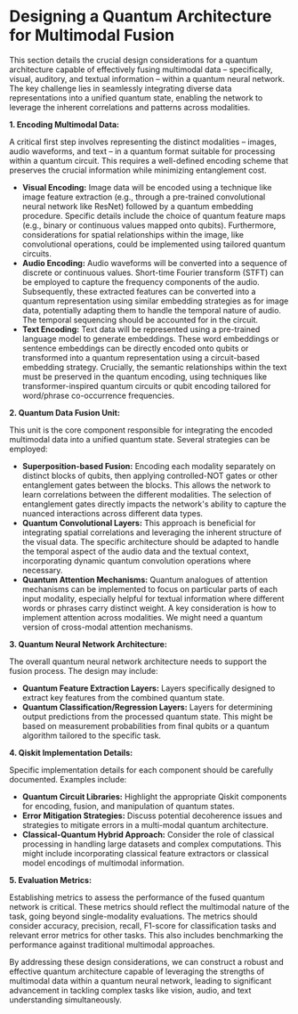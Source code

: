 # Designing a Quantum Architecture for Multimodal Fusion

This section details the crucial design considerations for a quantum architecture capable of effectively fusing multimodal data – specifically, visual, auditory, and textual information – within a quantum neural network.  The key challenge lies in seamlessly integrating diverse data representations into a unified quantum state, enabling the network to leverage the inherent correlations and patterns across modalities.

**1. Encoding Multimodal Data:**

A critical first step involves representing the distinct modalities – images, audio waveforms, and text – in a quantum format suitable for processing within a quantum circuit.  This requires a well-defined encoding scheme that preserves the crucial information while minimizing entanglement cost.

* **Visual Encoding:**  Image data will be encoded using a technique like image feature extraction (e.g., through a pre-trained convolutional neural network like ResNet) followed by a quantum embedding procedure.  Specific details include the choice of quantum feature maps (e.g., binary or continuous values mapped onto qubits).  Furthermore, considerations for spatial relationships within the image, like convolutional operations, could be implemented using tailored quantum circuits.
* **Audio Encoding:**  Audio waveforms will be converted into a sequence of discrete or continuous values.  Short-time Fourier transform (STFT) can be employed to capture the frequency components of the audio.  Subsequently, these extracted features can be converted into a quantum representation using similar embedding strategies as for image data, potentially adapting them to handle the temporal nature of audio.  The temporal sequencing should be accounted for in the circuit.
* **Text Encoding:** Text data will be represented using a pre-trained language model to generate embeddings. These word embeddings or sentence embeddings can be directly encoded onto qubits or transformed into a quantum representation using a circuit-based embedding strategy.  Crucially, the semantic relationships within the text must be preserved in the quantum encoding, using techniques like transformer-inspired quantum circuits or qubit encoding tailored for word/phrase co-occurrence frequencies.


**2. Quantum Data Fusion Unit:**

This unit is the core component responsible for integrating the encoded multimodal data into a unified quantum state.  Several strategies can be employed:

* **Superposition-based Fusion:**  Encoding each modality separately on distinct blocks of qubits, then applying controlled-NOT gates or other entanglement gates between the blocks. This allows the network to learn correlations between the different modalities.  The selection of entanglement gates directly impacts the network's ability to capture the nuanced interactions across different data types.
* **Quantum Convolutional Layers:**  This approach is beneficial for integrating spatial correlations and leveraging the inherent structure of the visual data. The specific architecture should be adapted to handle the temporal aspect of the audio data and the textual context, incorporating dynamic quantum convolution operations where necessary.
* **Quantum Attention Mechanisms:**  Quantum analogues of attention mechanisms can be implemented to focus on particular parts of each input modality, especially helpful for textual information where different words or phrases carry distinct weight.  A key consideration is how to implement attention across modalities.  We might need a quantum version of cross-modal attention mechanisms.

**3. Quantum Neural Network Architecture:**

The overall quantum neural network architecture needs to support the fusion process. The design may include:

* **Quantum Feature Extraction Layers:** Layers specifically designed to extract key features from the combined quantum state.
* **Quantum Classification/Regression Layers:**  Layers for determining output predictions from the processed quantum state. This might be based on measurement probabilities from final qubits or a quantum algorithm tailored to the specific task.

**4. Qiskit Implementation Details:**

Specific implementation details for each component should be carefully documented. Examples include:

* **Quantum Circuit Libraries:**  Highlight the appropriate Qiskit components for encoding, fusion, and manipulation of quantum states.
* **Error Mitigation Strategies:**  Discuss potential decoherence issues and strategies to mitigate errors in a multi-modal quantum architecture.
* **Classical-Quantum Hybrid Approach:**  Consider the role of classical processing in handling large datasets and complex computations. This might include incorporating classical feature extractors or classical model encodings of multimodal information.

**5. Evaluation Metrics:**

Establishing metrics to assess the performance of the fused quantum network is critical.  These metrics should reflect the multimodal nature of the task, going beyond single-modality evaluations.  The metrics should consider accuracy, precision, recall, F1-score for classification tasks and relevant error metrics for other tasks. This also includes benchmarking the performance against traditional multimodal approaches.

By addressing these design considerations, we can construct a robust and effective quantum architecture capable of leveraging the strengths of multimodal data within a quantum neural network, leading to significant advancement in tackling complex tasks like vision, audio, and text understanding simultaneously.


<a id='chapter-3-subchapter-3'></a>
